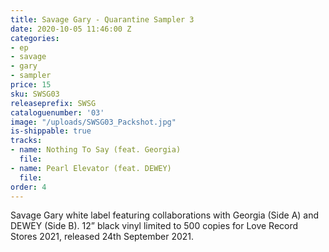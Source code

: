 ```yaml
---
title: Savage Gary - Quarantine Sampler 3
date: 2020-10-05 11:46:00 Z
categories:
- ep
- savage
- gary
- sampler
price: 15
sku: SWSG03
releaseprefix: SWSG
cataloguenumber: '03'
image: "/uploads/SWSG03_Packshot.jpg"
is-shippable: true
tracks:
- name: Nothing To Say (feat. Georgia)
  file: 
- name: Pearl Elevator (feat. DEWEY)
  file: 
order: 4
---
```


Savage Gary white label featuring collaborations with Georgia (Side A) and DEWEY (Side B).
12” black vinyl limited to 500 copies for Love Record Stores 2021, released 24th September 2021.